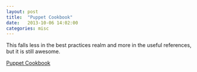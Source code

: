 ```yaml
---
layout: post
title:  "Puppet Cookbook"
date:   2013-10-06 14:02:00
categories: misc
---
```


This falls less in the best practices realm and more in the useful references, but it is still awesome.

[Puppet Cookbook](http://puppetcookbook.com)
